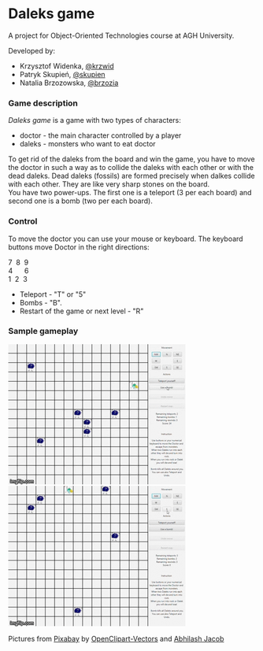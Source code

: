 # Daleks game

A project for Object-Oriented Technologies course at AGH University.

Developed by:
- Krzysztof Widenka, [@krzwid](https://github.com/krzwid)
- Patryk Skupień, [@skupien](https://github.com/skupien)
- Natalia Brzozowska, [@brzozia](https://github.com/brzozia)

### Game description
<i>Daleks game</i> is a game with two types of characters:
- doctor - the main character controlled by a player
- daleks - monsters who want to eat doctor

To get rid of the daleks from the board and win the game, you have to move the doctor in such a way as to collide the daleks with each other or with the dead daleks. Dead daleks (fossils) are formed precisely when dalkes collide with each other. They are like very sharp stones on the board.  
You have two power-ups. The first one is a teleport (3 per each board) and second one is a bomb (two per each board).

### Control
To move the doctor you can use your mouse or keyboard. The keyboard buttons move Doctor in the right directions:

7  &nbsp;8  &nbsp;9 <br>
4  &nbsp;&nbsp;&nbsp;&nbsp; 6 <br>
1  &nbsp;2  &nbsp;3 <br>
- Teleport - "T" or "5" 
- Bombs - "B".
- Restart of the game or next level - "R"

### Sample gameplay
![](docs/daleks-game1.gif)
![](docs/daleks-game2.gif)  

Pictures from [Pixabay]("https://pixabay.com/pl/?utm_source=link-attribution&amp;utm_medium=referral&amp;utm_campaign=image&amp;utm_content=1295483") by [OpenClipart-Vectors]("https://pixabay.com/pl/users/openclipart-vectors-30363/?utm_source=link-attribution&amp;utm_medium=referral&amp;utm_campaign=image&amp;utm_content=1295483") and [Abhilash Jacob]("https://pixabay.com/pl/users/abhi_jacob-8581153/?utm_source=link-attribution&amp;utm_medium=referral&amp;utm_campaign=image&amp;utm_content=5077346")
